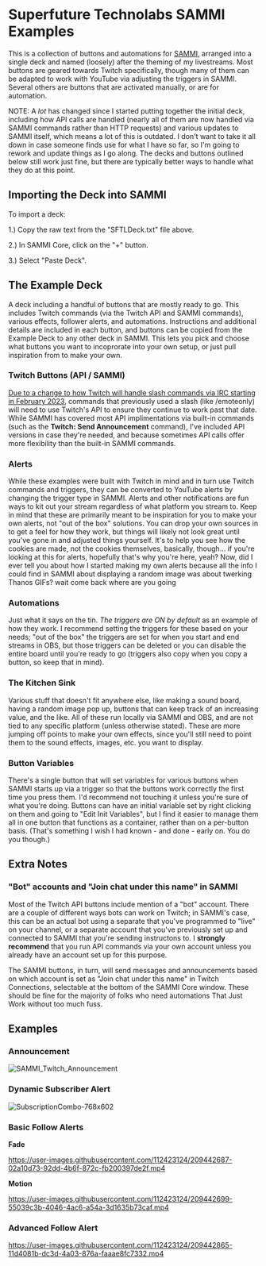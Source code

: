 # Superfuture Technolabs SAMMI Examples
This is a collection of buttons and automations for [SAMMI](https://github.com/SAMMISolutions/SAMMI-Official/releases), arranged into a single deck and named (loosely) after the theming of my livestreams. Most buttons are geared towards Twitch specifically, though many of them can be adapted to work with YouTube via adjusting the triggers in SAMMI. Several others are buttons that are activated manually, or are for automation.

NOTE: A *lot* has changed since I started putting together the initial deck, including how API calls are handled (nearly all of them are now handled via SAMMI commands rather than HTTP requests) and various updates to SAMMI itself, which means a lot of this is outdated. I don't want to take it all down in case someone finds use for what I have so far, so I'm going to rework and update things as I go along. The decks and buttons outlined below still work just fine, but there are typically better ways to handle what they do at this point.

## Importing the Deck into SAMMI
To import a deck:

1.) Copy the raw text from the "SFTLDeck.txt" file above.

2.) In SAMMI Core, click on the "+" button.

3.) Select "Paste Deck".

## The Example Deck
A deck including a handful of buttons that are mostly ready to go. This includes Twitch commands (via the Twitch API and SAMMI commands), various effects, follower alerts, and automations. Instructions and additional details are included in each button, and buttons can be copied from the Example Deck to any other deck in SAMMI. This lets you pick and choose what buttons you want to incoprorate into your own setup, or just pull inspiration from to make your own.

### Twitch Buttons (API / SAMMI)
[Due to a change to how Twitch will handle slash commands via IRC starting in February 2023](https://discuss.dev.twitch.tv/t/deprecation-of-chat-commands-through-irc/40486), commands that previously used a slash (like /emoteonly) will need to use Twitch's API to ensure they continue to work past that date. While SAMMI has covered most API implimentations via built-in commands (such as the **Twitch: Send Announcement** command), I've included API versions in case they're needed, and because sometimes API calls offer more flexibility than the built-in SAMMI commands.

### Alerts
While these examples were built with Twitch in mind and in turn use Twitch commands and triggers, they can be converted to YouTube alerts by changing the trigger type in SAMMI. Alerts and other notifications are fun ways to kit out your stream regardless of what platform you stream to. Keep in mind that these are primarily meant to be inspiration for you to make your own alerts, not "out of the box" solutions. You can drop your own sources in to get a feel for how they work, but things will likely not look great until you've gone in and adjusted things yourself. It's to help you see how the cookies are made, not the cookies themselves, basically, though... if you're looking at this for alerts, hopefully that's why you're here, yeah?
Now, did I ever tell you about how I started making my own alerts because all the info I could find in SAMMI about displaying a random image was about twerking Thanos GIFs? wait come back where are you going

### Automations
Just what it says on the tin. *The triggers are ON by default* as an example of how they work.
I recommend setting the triggers for these based on your needs; "out of the box" the triggers are set for when you start and end streams in OBS, but those triggers can be deleted or you can disable the entire board until you're ready to go (triggers also copy when you copy a button, so keep that in mind).

### The Kitchen Sink
Various stuff that doesn't fit anywhere else, like making a sound board, having a random image pop up, buttons that can keep track of an increasing value, and the like. All of these run locally via SAMMI and OBS, and are not tied to any specific platform (unless otherwise stated). These are more jumping off points to make your own effects, since you'll still need to point them to the sound effects, images, etc. you want to display.

### Button Variables
There's a single button that will set variables for various buttons when SAMMI starts up via a trigger so that the buttons work correctly the first time you press them. I'd recommend not touching it unless you're sure of what you're doing.
Buttons can have an initial variable set by right clicking on them and going to "Edit Init Variables", but I find it easier to manage them all in one button that functions as a container, rather than on a per-button basis. (That's something I wish I had known - and done - early on. You do you though.)

## Extra Notes
### "Bot" accounts and "Join chat under this name" in SAMMI
Most of the Twitch API buttons include mention of a "bot" account. There are a couple of different ways bots can work on Twitch; in SAMMI's case, this can be an actual bot using a separate that you've programmed to "live" on your channel, or a separate account that you've previously set up and connected to SAMMI that you're sending instructons to. I **strongly recommend** that you run API commands via your own account unless you already have an account set up for this purpose.

The SAMMI buttons, in turn, will send messages and announcements based on which account is set as "Join chat under this name" in Twitch Connections, selectable at the bottom of the SAMMI Core window. These should be fine for the majority of folks who need automations That Just Work without too much fuss.

## Examples
### Announcement
![SAMMI_Twitch_Announcement](https://user-images.githubusercontent.com/112423124/209442719-0e3ae688-194f-48e4-af90-03e32fc7ba51.png)

### Dynamic Subscriber Alert
![SubscriptionCombo-768x602](https://user-images.githubusercontent.com/112423124/209442757-f0a9e03a-7ec1-4225-bd4f-13d4dfb7226d.png)


### Basic Follow Alerts
**Fade**

https://user-images.githubusercontent.com/112423124/209442687-02a10d73-92dd-4b6f-872c-fb200397de2f.mp4

**Motion**

https://user-images.githubusercontent.com/112423124/209442699-55039c3b-4046-4ac6-a54a-3d1635b73caf.mp4

### Advanced Follow Alert

https://user-images.githubusercontent.com/112423124/209442865-11d4081b-dc3d-4a03-876a-faaae8fc7332.mp4

